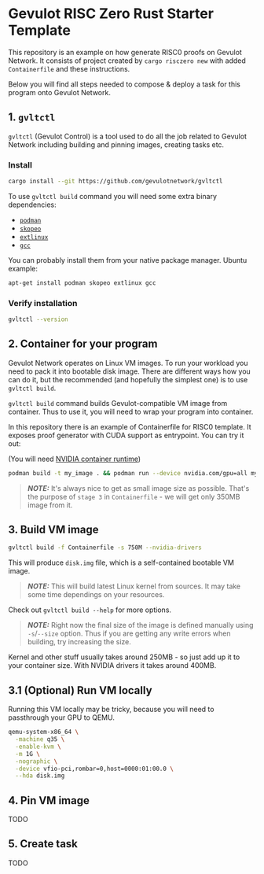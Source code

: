 # Gevulot RISC Zero Rust Starter Template

This repository is an example on how generate RISC0 proofs on Gevulot Network.
It consists of project created by `cargo risczero new` with added
`Containerfile` and these instructions.

Below you will find all steps needed to compose & deploy a task for this program
onto Gevulot Network.

## 1. `gvltctl`

`gvltctl` (Gevulot Control) is a tool used to do all the job related to Gevulot
Network including building and pinning images, creating tasks etc.

### Install

```sh
cargo install --git https://github.com/gevulotnetwork/gvltctl
```

To use `gvltctl build` command you will need some extra binary dependencies:

- [`podman`](https://podman.io/)
- [`skopeo`](https://github.com/containers/skopeo)
- [`extlinux`](https://wiki.syslinux.org/wiki/index.php?title=EXTLINUX)
- [`gcc`](https://gcc.gnu.org/)

You can probably install them from your native package manager. Ubuntu example:

```sh
apt-get install podman skopeo extlinux gcc
```

### Verify installation

```sh
gvltctl --version
```

## 2. Container for your program

Gevulot Network operates on Linux VM images. To run your workload you need to
pack it into bootable disk image. There are different ways how you can do it,
but the recommended (and hopefully the simplest one) is to use `gvltctl build`.

`gvltctl build` command builds Gevulot-compatible VM image from container.
Thus to use it, you will need to wrap your program into container.

In this repository there is an example of Containerfile for RISC0 template.
It exposes proof generator with CUDA support as entrypoint. You can try it out:

(You will need [NVIDIA container runtime](https://docs.nvidia.com/datacenter/cloud-native/container-toolkit/latest/install-guide.html))

```sh
podman build -t my_image . && podman run --device nvidia.com/gpu=all my_image
```

> **_NOTE:_** It's always nice to get as small image size as possible. That's
> the purpose of `stage 3` in `Containerfile` - we will get only 350MB image
> from it.

## 3. Build VM image

```sh
gvltctl build -f Containerfile -s 750M --nvidia-drivers
```

This will produce `disk.img` file, which is a self-contained bootable VM image.

> **_NOTE:_** This will build latest Linux kernel from sources. It may take some
> time dependings on your resources.

Check out `gvltctl build --help` for more options.

> **_NOTE:_** Right now the final size of the image is defined manually using
> `-s`/`--size` option. Thus if you are getting any write errors when building,
> try increasing the size.

Kernel and other stuff usually takes around 250MB - so just add up it to your
container size. With NVIDIA drivers it takes around 400MB.

## 3.1 (Optional) Run VM locally

Running this VM locally may be tricky, because you will need to passthrough your
GPU to QEMU.

```sh
qemu-system-x86_64 \
  -machine q35 \
  -enable-kvm \
  -m 1G \
  -nographic \
  -device vfio-pci,rombar=0,host=0000:01:00.0 \
  --hda disk.img
```

## 4. Pin VM image

TODO

## 5. Create task

TODO

